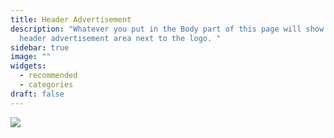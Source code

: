 ```yaml
---
title: Header Advertisement
description: "Whatever you put in the Body part of this page will show up in the
  header advertisement area next to the logo. "
sidebar: true
image: ""
widgets:
  - recommended
  - categories
draft: false
---
```

<a href="https://www.germany.travel/en/campaign/christmas-markets/christmas-markets.html" target="_blank"><img src="/images/bannerwinter.jpg" /></a>